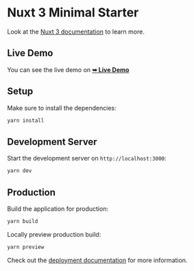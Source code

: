 # Nuxt 3 Minimal Starter

Look at the [Nuxt 3 documentation](https://nuxt.com/docs/getting-started/introduction) to learn more.

## Live Demo

You can see the live demo on  <a href="https://bq-ng-music.netlify.app"><strong>➥ Live Demo</strong></a>

## Setup

Make sure to install the dependencies:

```bash
yarn install
```

## Development Server

Start the development server on `http://localhost:3000`:

```bash
yarn dev
```

## Production

Build the application for production:

```bash
yarn build
```

Locally preview production build:

```bash
yarn preview
```

Check out the [deployment documentation](https://nuxt.com/docs/getting-started/deployment) for more information.

